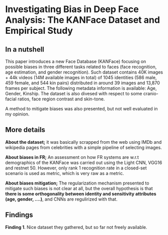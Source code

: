 # Investigating Bias in Deep Face Analysis: The KANFace Dataset and Empirical Study


## In a nutshell

This paper introduces a new Face Database (KANFace) focusing on possible biases in three different tasks related to faces (face recognition, age estimation, and gender recognition).
Such dataset contains 40K images + 44k videos (14M available images in total) of 1045 identities (586 male, 459 female, and 544 kin pairs) distributed in around 39 images and 13,870 frames per subject.
The following metadata information is available: Age, Gender, Kinship.
The dataset is also divesed with respect to some cranio-facial ratios, face region contrast and skin-tone.

A method to mitigate biases was also presented, but not well evaluated in my opinion.


## More details

**About the dataset;** it was basically scrapped from the web using IMDb and wikipedia pages from celebrities with a simple pipeline of selecting images.

**About biases in FR;** An assessment on how FR systems are w.r.t demographics of the KANFace was carried out using the Light CNN, VGG16 and restnet 50.
However, only rank 1 recognition rate in a closed-set scenario is used as metric, which is very raw as a metric.

**About biases mitigation;** The regularization mechanism presented to mitigate such biases is not clear at all, but the overall hypothesis is that **there is some orthogonality between identity and sensitivity attributes (age, gender, ....)**, and CNNs are regulirized with that.

## Findings

**Finding 1**. Nice dataset they gathered, but so far not freely available.


